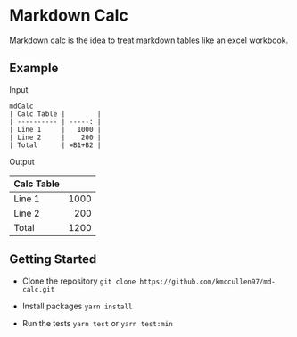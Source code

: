 # Markdown Calc

Markdown calc is the idea to treat markdown tables like an excel workbook.

## Example

Input

```
mdCalc
| Calc Table |        |
| ---------- | -----: |
| Line 1     |   1000 |
| Line 2     |    200 |
| Total      | =B1+B2 |
```

Output

| Calc Table |      |
| ---------- | ---: |
| Line 1     | 1000 |
| Line 2     |  200 |
| Total      | 1200 |

## Getting Started

- Clone the repository
  `git clone https://github.com/kmccullen97/md-calc.git`

- Install packages
  `yarn install`

- Run the tests
  `yarn test` or `yarn test:min`
